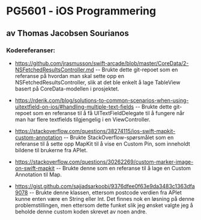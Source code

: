 #  PG5601 - iOS Programmering
## av Thomas Jacobsen Sourianos

### Kodereferanser:

- https://github.com/jrasmusson/swift-arcade/blob/master/CoreData/2-NSFetchedResultsController.md
-- Brukte dette git-repoet som en referanse på hvordan man skal sette opp en NSFetchedResultsController, slik at det ble enkelt å lage TableView basert på CoreData-modellen i prosjektet.

- https://rderik.com/blog/solutions-to-common-scenarios-when-using-uitextfield-on-ios/#handling-multiple-text-fields
-- Brukte dette git-repoet som en referanse til å få UITextFieldDelegate til å fungere når man har flere textfields tilgjengelig i en ViewController.

- https://stackoverflow.com/questions/38274115/ios-swift-mapkit-custom-annotation
-- Brukte StackOverflow-spørsmålet som en referanse til å sette opp MapKit til å vise en Custom Pin, som inneholdt bildene til brukerne fra APIet.

- https://stackoverflow.com/questions/30262269/custom-marker-image-on-swift-mapkit
-- Brukte denne som en referanse til å lage en Custom Annotation til Map.

- https://gist.github.com/sajjadsarkoobi/9376dfee0f63e9da3483c1363dfa9078
-- Brukte denne klassen, ettersom postcode verdien fra APIet kunne enten være en String eller Int. Det finnes nok en løsning på denne problemstillingen, men ettersom dette funket slik jeg ønsket valgte jeg å beholde denne custom koden skrevet av noen andre.
